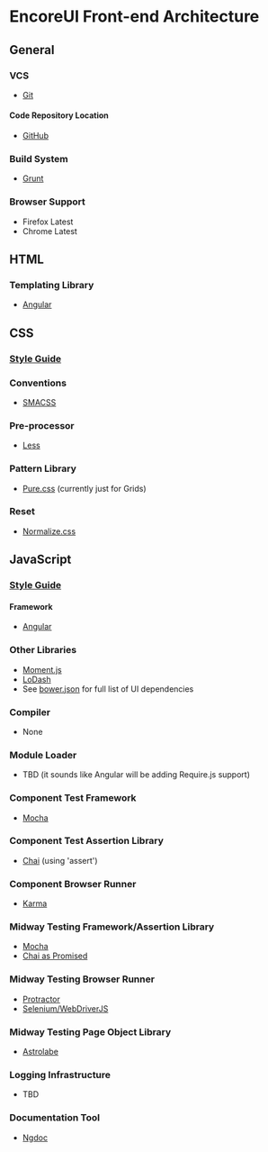 # EncoreUI Front-end Architecture

## General

### VCS

- [Git](http://git-scm.com/)

#### Code Repository Location

- [GitHub](https://github.com/rackerlabs/encore-ui)

### Build System

- [Grunt](http://gruntjs.com)

### Browser Support

- Firefox Latest
- Chrome Latest



## HTML

### Templating Library

- [Angular](http://docs.angularjs.org/guide/templates)



## CSS

### [Style Guide](./css-styleguide.md)

### Conventions

- [SMACSS](http://smacss.com)

### Pre-processor

- [Less](http://lesscss.org)

### Pattern Library

- [Pure.css](http://purecss.io) (currently just for Grids)

### Reset

- [Normalize.css](http://necolas.github.io/normalize.css/)



## JavaScript

### [Style Guide](./js-styleguide.md)

#### Framework

- [Angular](http://angularjs.org)

### Other Libraries

- [Moment.js](http://momentjs.com/)
- [LoDash](http://lodash.com/)
- See [bower.json](https://github.rackspace.com/valkyrie/chunky_bacon/blob/master/frontend/bower.json) for full list of UI dependencies

### Compiler

- None

### Module Loader

- TBD (it sounds like Angular will be adding Require.js support)

### Component Test Framework

- [Mocha](http://visionmedia.github.io/mocha/)

### Component Test Assertion Library

- [Chai](http://chaijs.com/) (using 'assert')

### Component Browser Runner

- [Karma](http://karma-runner.github.io)

### Midway Testing Framework/Assertion Library

- [Mocha](http://visionmedia.github.io/mocha/)
- [Chai as Promised](https://github.com/domenic/chai-as-promised)

### Midway Testing Browser Runner

- [Protractor](https://github.com/angular/protractor)
- [Selenium/WebDriverJS](https://code.google.com/p/selenium/wiki/WebDriverJs)

### Midway Testing Page Object Library

- [Astrolabe](https://github.com/stuplum/astrolabe/)

### Logging Infrastructure

- TBD

### Documentation Tool

 - [Ngdoc](http://www.chirayuk.com/snippets/angularjs/ngdoc)
